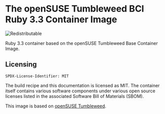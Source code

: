 # The openSUSE Tumbleweed BCI Ruby 3.3 Container Image
![Redistributable](https://img.shields.io/badge/Redistributable-Yes-green)


Ruby 3.3 container based on the openSUSE Tumbleweed Base Container Image.

## Licensing
`SPDX-License-Identifier: MIT`

The build recipe and this documentation is licensed as MIT.
The container itself contains various software components under various open source licenses listed in the associated
Software Bill of Materials (SBOM).

This image is based on [openSUSE Tumbleweed](https://get.opensuse.org/tumbleweed/).
